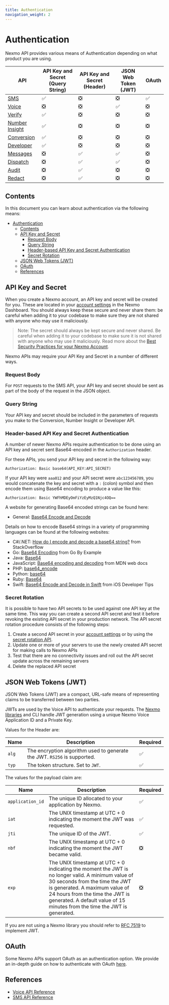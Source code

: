 ```yaml
---
title: Authentication
navigation_weight: 2
---
```


# Authentication

Nexmo API provides various means of Authentication depending on what product you are using.

API | API Key and Secret (Query String) | API Key and Secret (Header) | JSON Web Token (JWT) | OAuth
-- | -- | -- | -- | --
[SMS](/api/sms) | ✅ | ❎ | ❎ | ✅
[Voice](/api/voice) | ❎ | ❎ | ✅ | ❎
[Verify](/api/verify) | ✅ | ❎ | ❎| ❎
[Number Insight](/api/number-insight) | ✅ | ❎ | ❎| ❎
[Conversion](/api/conversion) | ✅ | ❎ | ❎| ❎
[Developer](/api/developer) | ✅ | ❎ | ❎| ❎
[Messages](/api/messages-olympus) | ❎ | ✅ | ✅| ❎
[Dispatch](/api/dispatch) | ❎ | ✅ | ✅| ❎
[Audit](/api/audit) | ❎ | ✅ | ❎ | ❎
[Redact](/api/redact) | ❎ | ✅ | ❎ | ❎

## Contents

In this document you can learn about authentication via the following means:

- [Authentication](#authentication)
  - [Contents](#contents)
  - [API Key and Secret](#api-key-and-secret)
    - [Request Body](#request-body)
    - [Query String](#query-string)
    - [Header-based API Key and Secret Authentication](#header-based-api-key-and-secret-authentication)
    - [Secret Rotation](#secret-rotation)
  - [JSON Web Tokens (JWT)](#json-web-tokens-jwt)
  - [OAuth](#oauth)
  - [References](#references)

## API Key and Secret

When you create a Nexmo account, an API key and secret will be created for you. These are located in your [account settings](https://dashboard.nexmo.com/settings) in the Nexmo Dashboard. You should always keep these secure and never share them: be careful when adding it to your codebase to make sure they are not shared with anyone who may use it maliciously.

> Note: The secret should always be kept secure and never shared. Be careful when adding it to your codebase to make sure it is not shared with anyone who may use it maliciously. Read more about the [Best Security Practices for your Nexmo Account](https://help.nexmo.com/hc/en-us/articles/115014939548).

Nexmo APIs may require your API Key and Secret in a number of different ways.

### Request Body

For `POST` requests to the SMS API, your API key and secret should be sent as part of the body of the request in the JSON object.

### Query String

Your API key and secret should be included in the parameters of requests you make to the Conversion, Number Insight or Developer API.

### Header-based API Key and Secret Authentication

A number of newer Nexmo APIs require authentication to be done using an API key and secret sent Base64-encoded in the `Authorization` header.

For these APIs, you send your API key and secret in the following way:

```
Authorization: Basic base64(API_KEY:API_SECRET)
```

If your API key were `aaa012` and your API secret were `abc123456789`, you would concatenate the key and secret with a `:` (colon) symbol and then encode them using Base64 encoding to produce a value like this:

```
Authorization: Basic YWFhMDEyOmFiYzEyMzQ1Njc4OQ==
```

A website for generating Base64 encoded strings can be found here:

* General: [Base64 Encode and Decode](https://www.base64encode.org/)

Details on how to encode Base64 strings in a variety of programming languages can be found at the following websites:

* C#/.NET: [How do I encode and decode a base64 string?](https://stackoverflow.com/questions/11743160/how-do-i-encode-and-decode-a-base64-string) from StackOverflow
* Go: [Base64 Encoding](https://gobyexample.com/base64-encoding) from Go By Example
* Java: [Base64](https://docs.oracle.com/javase/8/docs/api/java/util/Base64.html)
* JavaScript: [Base64 encoding and decoding](https://developer.mozilla.org/en-US/docs/Web/API/WindowBase64/Base64_encoding_and_decoding) from MDN web docs
* PHP: [base64_encode](https://secure.php.net/manual/en/function.base64-encode.php)
* Python: [base64](https://docs.python.org/2/library/base64.html)
* Ruby: [Base64](https://ruby-doc.org/stdlib-2.5.0/libdoc/base64/rdoc/Base64.html)
* Swift: [Base64 Encode and Decode in Swift](http://iosdevelopertips.com/swift-code/base64-encode-decode-swift.html) from iOS Developer Tips

### Secret Rotation
It is possible to have two API secrets to be used against one API key at the same time. This way you can create a second API secret and test it before revoking the existing API secret in your production network. The API secret rotation procedure consists of the following steps:

1. Create a second API secret in your [account settings](https://dashboard.nexmo.com/settings) or by using  the [secret rotation API](/api/account/secret-management).
2. Update one or more of your servers to use the newly created API secret for making calls to Nexmo APIs
3. Test that there are no connectivity issues and roll out the API secret update across the remaining servers
4. Delete the replaced API secret

## JSON Web Tokens (JWT)

JSON Web Tokens (JWT) are a compact, URL-safe means of representing claims to be transferred between two parties.

JWTs are used by the Voice API to authenticate your requests. The [Nexmo libraries](/tools) and CLI handle JWT generation using a unique Nexmo Voice Application ID and a Private Key.

Values for the Header are:

Name | Description | Required
-- | -- | --
`alg` | The encryption algorithm used to generate the JWT. `RS256` is supported. | ✅
`typ` | The token structure. Set to `JWT`. | ✅

The values for the payload claim are:

Name | Description | Required
-- | -- | --
`application_id` | The unique ID allocated to your application by Nexmo. | ✅
`iat` | The UNIX timestamp at UTC + 0 indicating the moment the JWT was requested. | ✅
`jti` | The unique ID of the JWT. | ✅
`nbf` | The UNIX timestamp at UTC + 0 indicating the moment the JWT became valid. | ❎
`exp` | The UNIX timestamp at UTC + 0 indicating the moment the JWT is no longer valid. A minimum value of 30 seconds from the time the JWT is generated. A maximum value of 24 hours from the time the JWT is generated. A default value of 15 minutes from the time the JWT is generated. | ❎

If you are not using a Nexmo library you should refer to [RFC 7519](https://tools.ietf.org/html/rfc7519) to implement JWT.

## OAuth

Some Nexmo APIs support OAuth as an authentication option. We provide an in-depth guide on how to authenticate with OAuth [here](/concepts/guides/oauth).

## References

* [Voice API Reference](/api/voice)
* [SMS API Reference](/api/sms)
